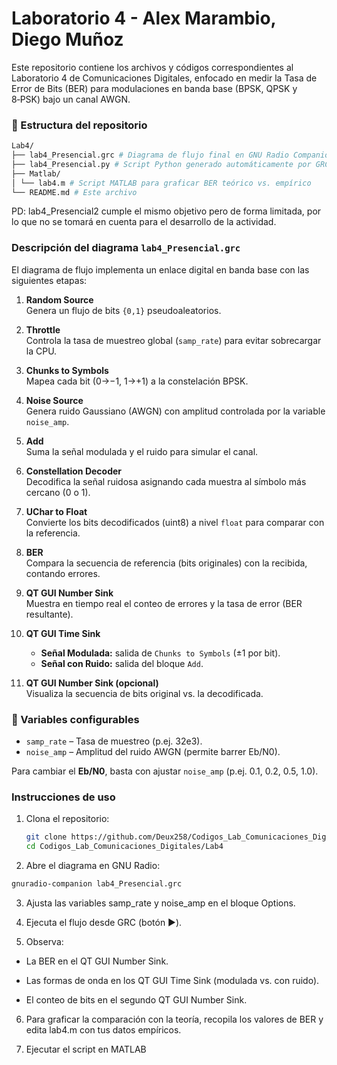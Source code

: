 # Laboratorio 4 - Alex Marambio, Diego Muñoz

Este repositorio contiene los archivos y códigos correspondientes al Laboratorio 4 de Comunicaciones Digitales, enfocado en medir la Tasa de Error de Bits (BER) para modulaciones en banda base (BPSK, QPSK y 8‑PSK) bajo un canal AWGN.

### 📁 Estructura del repositorio

```bash
Lab4/
├── lab4_Presencial.grc # Diagrama de flujo final en GNU Radio Companion
├── lab4_Presencial.py # Script Python generado automáticamente por GRC
├── Matlab/
│ └── lab4.m # Script MATLAB para graficar BER teórico vs. empírico
└── README.md # Este archivo
```

PD: lab4_Presencial2 cumple el mismo objetivo pero de forma limitada, por lo que no se tomará en cuenta para el desarrollo de la actividad.

### Descripción del diagrama `lab4_Presencial.grc`

El diagrama de flujo implementa un enlace digital en banda base con las siguientes etapas:

1. **Random Source**  
   Genera un flujo de bits `{0,1}` pseudoaleatorios.

2. **Throttle**  
   Controla la tasa de muestreo global (`samp_rate`) para evitar sobrecargar la CPU.

3. **Chunks to Symbols**  
   Mapea cada bit (0→−1, 1→+1) a la constelación BPSK.

4. **Noise Source**  
   Genera ruido Gaussiano (AWGN) con amplitud controlada por la variable `noise_amp`.

5. **Add**  
   Suma la señal modulada y el ruido para simular el canal.

6. **Constellation Decoder**  
   Decodifica la señal ruidosa asignando cada muestra al símbolo más cercano (0 o 1).

7. **UChar to Float**  
   Convierte los bits decodificados (uint8) a nivel `float` para comparar con la referencia.

8. **BER**  
   Compara la secuencia de referencia (bits originales) con la recibida, contando errores.

9. **QT GUI Number Sink**  
   Muestra en tiempo real el conteo de errores y la tasa de error (BER resultante).

10. **QT GUI Time Sink**
    - **Señal Modulada:** salida de `Chunks to Symbols` (±1 por bit).  
    - **Señal con Ruido:** salida del bloque `Add`.

11. **QT GUI Number Sink (opcional)**  
    Visualiza la secuencia de bits original vs. la decodificada.

### 🔧 Variables configurables

- `samp_rate` – Tasa de muestreo (p.ej. 32e3).  
- `noise_amp` – Amplitud del ruido AWGN (permite barrer Eb/N0).

Para cambiar el **Eb/N0**, basta con ajustar `noise_amp` (p.ej. 0.1, 0.2, 0.5, 1.0).

### Instrucciones de uso

1. Clona el repositorio:

   ```bash
   git clone https://github.com/Deux258/Codigos_Lab_Comunicaciones_Digitales.git
   cd Codigos_Lab_Comunicaciones_Digitales/Lab4

2. Abre el diagrama en GNU Radio:

```bash
gnuradio-companion lab4_Presencial.grc
```

3. Ajusta las variables samp_rate y noise_amp en el bloque Options.

4. Ejecuta el flujo desde GRC (botón ▶️).

5. Observa:

- La BER en el QT GUI Number Sink.

- Las formas de onda en los QT GUI Time Sink (modulada vs. con ruido).

- El conteo de bits en el segundo QT GUI Number Sink.

6. Para graficar la comparación con la teoría, recopila los valores de BER y edita lab4.m con tus datos empíricos.

7. Ejecutar el script en MATLAB
